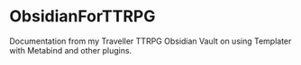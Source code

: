 # ObsidianForTTRPG
Documentation from my Traveller TTRPG Obsidian Vault on using Templater with Metabind and other plugins.
